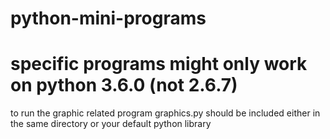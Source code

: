 # python-mini-programs

# specific programs might only work on python 3.6.0 (not 2.6.7)

to run the graphic related program graphics.py should be included either in the same directory or your default python library
